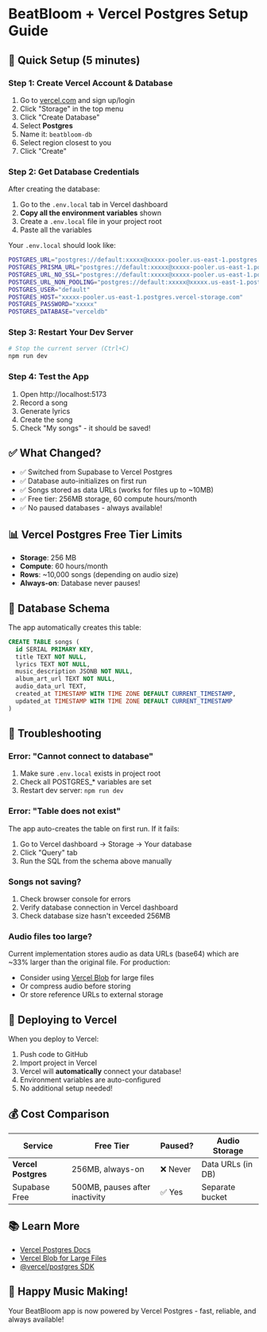 # BeatBloom + Vercel Postgres Setup Guide

## 🚀 Quick Setup (5 minutes)

### Step 1: Create Vercel Account & Database

1. Go to [vercel.com](https://vercel.com) and sign up/login
2. Click "Storage" in the top menu
3. Click "Create Database"
4. Select **Postgres**
5. Name it: `beatbloom-db`
6. Select region closest to you
7. Click "Create"

### Step 2: Get Database Credentials

After creating the database:

1. Go to the `.env.local` tab in Vercel dashboard
2. **Copy all the environment variables** shown
3. Create a `.env.local` file in your project root
4. Paste all the variables

Your `.env.local` should look like:

```bash
POSTGRES_URL="postgres://default:xxxxx@xxxxx-pooler.us-east-1.postgres.vercel-storage.com/verceldb"
POSTGRES_PRISMA_URL="postgres://default:xxxxx@xxxxx-pooler.us-east-1.postgres.vercel-storage.com/verceldb?pgbouncer=true&connect_timeout=15"
POSTGRES_URL_NO_SSL="postgres://default:xxxxx@xxxxx-pooler.us-east-1.postgres.vercel-storage.com/verceldb"
POSTGRES_URL_NON_POOLING="postgres://default:xxxxx@xxxxx.us-east-1.postgres.vercel-storage.com/verceldb"
POSTGRES_USER="default"
POSTGRES_HOST="xxxxx-pooler.us-east-1.postgres.vercel-storage.com"
POSTGRES_PASSWORD="xxxxx"
POSTGRES_DATABASE="verceldb"
```

### Step 3: Restart Your Dev Server

```bash
# Stop the current server (Ctrl+C)
npm run dev
```

### Step 4: Test the App

1. Open http://localhost:5173
2. Record a song
3. Generate lyrics
4. Create the song
5. Check "My songs" - it should be saved!

## ✅ What Changed?

- ✅ Switched from Supabase to Vercel Postgres
- ✅ Database auto-initializes on first run
- ✅ Songs stored as data URLs (works for files up to ~10MB)
- ✅ Free tier: 256MB storage, 60 compute hours/month
- ✅ No paused databases - always available!

## 📊 Vercel Postgres Free Tier Limits

- **Storage**: 256 MB
- **Compute**: 60 hours/month  
- **Rows**: ~10,000 songs (depending on audio size)
- **Always-on**: Database never pauses!

## 🎯 Database Schema

The app automatically creates this table:

```sql
CREATE TABLE songs (
  id SERIAL PRIMARY KEY,
  title TEXT NOT NULL,
  lyrics TEXT NOT NULL,
  music_description JSONB NOT NULL,
  album_art_url TEXT NOT NULL,
  audio_data_url TEXT,
  created_at TIMESTAMP WITH TIME ZONE DEFAULT CURRENT_TIMESTAMP,
  updated_at TIMESTAMP WITH TIME ZONE DEFAULT CURRENT_TIMESTAMP
)
```

## 🔧 Troubleshooting

### Error: "Cannot connect to database"

1. Make sure `.env.local` exists in project root
2. Check all POSTGRES_* variables are set
3. Restart dev server: `npm run dev`

### Error: "Table does not exist"

The app auto-creates the table on first run. If it fails:

1. Go to Vercel dashboard → Storage → Your database
2. Click "Query" tab
3. Run the SQL from the schema above manually

### Songs not saving?

1. Check browser console for errors
2. Verify database connection in Vercel dashboard
3. Check database size hasn't exceeded 256MB

### Audio files too large?

Current implementation stores audio as data URLs (base64) which are ~33% larger than the original file. For production:

- Consider using [Vercel Blob](https://vercel.com/docs/storage/vercel-blob) for large files
- Or compress audio before storing
- Or store reference URLs to external storage

## 🚀 Deploying to Vercel

When you deploy to Vercel:

1. Push code to GitHub
2. Import project in Vercel
3. Vercel will **automatically** connect your database!
4. Environment variables are auto-configured
5. No additional setup needed!

## 💰 Cost Comparison

| Service | Free Tier | Paused? | Audio Storage |
|---------|-----------|---------|---------------|
| **Vercel Postgres** | 256MB, always-on | ❌ Never | Data URLs (in DB) |
| Supabase Free | 500MB, pauses after inactivity | ✅ Yes | Separate bucket |

## 📚 Learn More

- [Vercel Postgres Docs](https://vercel.com/docs/storage/vercel-postgres)
- [Vercel Blob for Large Files](https://vercel.com/docs/storage/vercel-blob)
- [@vercel/postgres SDK](https://vercel.com/docs/storage/vercel-postgres/sdk)

## 🎵 Happy Music Making!

Your BeatBloom app is now powered by Vercel Postgres - fast, reliable, and always available!
